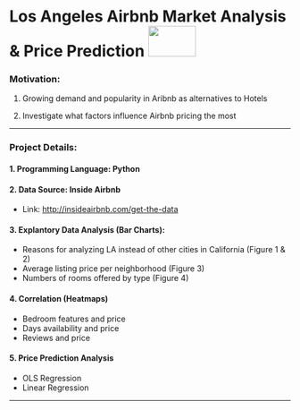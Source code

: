 # Los Angeles Airbnb Market Analysis & Price Prediction <img src="https://user-images.githubusercontent.com/117702329/201422590-c9db87db-6903-4bf0-9af8-0fd2843d10a6.png" width="85" height="55">


### Motivation:
1. Growing demand and popularity in Aribnb as alternatives to Hotels

2. Investigate what factors influence Airbnb pricing the most

 ---------

### Project Details: 

#### 1. Programming Language: Python

#### 2. Data Source: Inside Airbnb
- Link: http://insideairbnb.com/get-the-data

#### 3. Explantory Data Analysis (Bar Charts):
- Reasons for analyzing LA instead of other cities in California (Figure 1 & 2)
- Average listing price per neighborhood (Figure 3)
- Numbers of rooms offered by type (Figure 4) 

#### 4. Correlation (Heatmaps)
- Bedroom features and price
- Days availability and price
- Reviews and price

#### 5. Price Prediction Analysis 
- OLS Regression
- Linear Regression

 ---------
